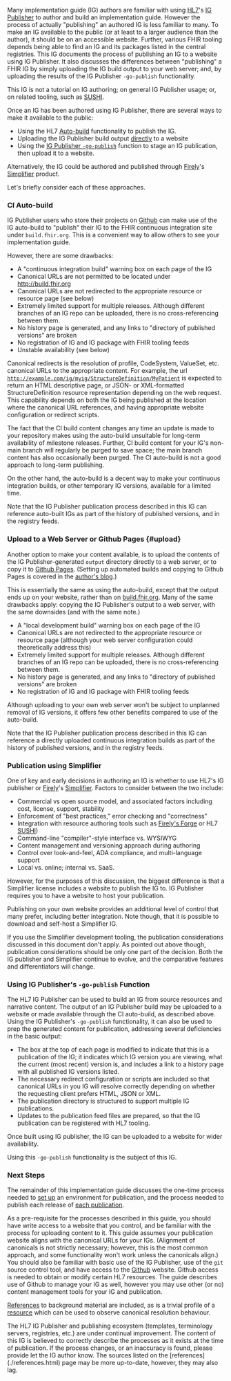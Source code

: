 Many implementation guide (IG) authors are familiar with using [HL7](http://hl7.org)'s [IG Publisher](https://github.com/HL7/fhir-ig-publisher) to author and build an implementation guide. However the process of actually "publishing" an authored IG is less familiar to many. To make an IG available to the public (or at least to a larger audience than the author), it should be on an accessible website. Further, various FHIR tooling depends being able to find an IG and its packages listed in the central registries. This IG documents the process of publishing an IG to a website using IG Publisher. It also discusses the differences between "publishing" a FHIR IG by simply uploading the IG build output to your web server; and, by uploading the results of the IG Publisher `-go-publish` functionality.

This IG is not a tutorial on IG authoring; on general IG Publisher usage; or, on related tooling, such as [SUSHI](https://fshschool.org).

Once an IG has been authored using IG Publisher, there are several ways to make it available to the public:

* Using the HL7 [Auto-build](#ci-auto-build) functionality to publish the IG.
* Uploading the IG Publisher build output [directly](#upload) to a website
* Using the [IG Publisher `-go-publish`](#using-ig-publishers--go-publish-function) function to stage an IG publication, then upload it to a website.

Alternatively, the IG could be authored and published through [Firely](https://fire.ly)'s [Simplifier](https://simplifier.net) product.

Let's briefly consider each of these approaches.

### CI Auto-build

IG Publisher users who store their projects on [Github](http://github.com) can make use of the IG auto-build to "publish" their IG to the FHIR continuous integration site under `build.fhir.org`. This is a convenient way to allow others to see your implementation guide.

However, there are some drawbacks:

* A "continuous integration build" warning box on each page of the IG
* Canonical URLs are not permitted to be located under <http://build.fhir.org>
* Canonical URLs are not redirected to the appropriate resource or resource page (see below)
* Extremely limited support for multiple releases. Although different branches of an IG repo can be uploaded, there is no cross-referencing between them.
* No history page is generated, and any links to "directory of published versions" are broken
* No registration of IG and IG package with FHIR tooling feeds
* Unstable availability (see below)

Canonical redirects is the resolution of profile, CodeSystem, ValueSet, etc. canonical URLs to the appropriate content. For example, the url [`http://example.com/ig/myig/StructureDefinition/MyPatient`](http://example.com/ig/myig/StructureDefinition/MyPatient) is expected to return an HTML descriptive page, or JSON- or XML-formatted StructureDefinition resource representation depending on the web request. This capability depends on both the IG being published at the location where the canonical URL references, and having appropriate website configuration or redirect scripts.

The fact that the CI build content changes any time an update is made to your repository makes using the auto-build unsuitable for long-term availability of milestone releases. Further, CI build content for your IG's non-main branch will regularly be purged to save space; the main branch content has also occasionally been purged. The CI auto-build is not a good approach to long-term publishing.

On the other hand, the auto-build is a decent way to make your continuous integration builds, or other temporary IG versions, available for a limited time.

Note that the IG Publisher publication process described in this IG can reference auto-built IGs as part of the history of published versions, and in the registry feeds.

### Upload to a Web Server or Github Pages {#upload}

Another option to make your content available, is to upload the contents of the IG Publisher-generated `output` directory directly to a web server, or to copy it to [Github Pages](http://github.io). (Setting up automated builds and copying to Github Pages is covered in the [author's blog](http://www.argentixinfo.com/archives/156).)

This is essentially the same as using the auto-build, except that the output ends up on your website, rather than on [build.fhir.org](http://build.fhir.org/ig). Many of the same drawbacks apply: copying the IG Publisher's output to a web server, with the same downsides (and with the same note.)

* A "local development build" warning box on each page of the IG
* Canonical URLs are not redirected to the appropriate resource or resource page (although your web server configuration could theoretically address this)
* Extremely limited support for multiple releases. Although different branches of an IG repo can be uploaded, there is no cross-referencing between them.
* No history page is generated, and any links to "directory of published versions" are broken
* No registration of IG and IG package with FHIR tooling feeds

Although uploading to your own web server won't be subject to unplanned removal of IG versions, it offers few other benefits compared to use of the auto-build.

Note that the IG Publisher publication process described in this IG can reference a directly uploaded continuous integration builds as part of the history of published versions, and in the registry feeds.

### Publication using Simplifier

One of key and early decisions in authoring an IG is whether to use HL7's IG publisher or [Firely](https://fire.ly)'s [Simplifier](https://simplifier.net). Factors to consider between the two include:

* Commercial vs open source model, and associated factors including cost, license, support, stability
* Enforcement of "best practices," error checking and "correctness"
* Integration with resource authoring tools such as [Firely's Forge](https://fire.ly/products/forge/) or HL7 [SUSHI](https://fshschool.org))
* Command-line "compiler"-style interface vs. WYSIWYG
* Content management and versioning approach during authoring
* Control over look-and-feel, ADA compliance, and multi-language support
* Local vs. online; internal vs. SaaS.

However, for the purposes of this discussion, the biggest difference is that a Simplifier license includes a website to publish the IG to. IG Publisher requires you to have a website to host your publication.

Publishing on your own website provides an additional level of control that many prefer, including better integration. Note though, that it is possible to download and self-host a Simplifier IG.

If you use the Simplifier development tooling, the publication considerations discussed in this document don't apply. As pointed out above though, publication considerations should be only one part of the decision. Both the IG publisher and Simplifier continue to evolve, and the comparative features and differentiators will change.

### Using IG Publisher's `-go-publish` Function

The HL7 IG Publisher can be used to build an IG from source resources and narrative content. The output of an IG Publisher build may be uploaded to a website or made available through the CI auto-build, as described above. Using the IG Publisher's `-go-publish` functionality, it can also be used to prep the generated content for publication, addressing several deficiencies in the basic output:

* The box at the top of each page is modified to indicate that this is a publication of the IG; it indicates which IG version you are viewing, what the current (most recent) version is, and includes a link to a history page with all published IG versions listed.
* The necessary redirect configuration or scripts are included so that canonical URLs in you IG will resolve correctly depending on whether the requesting client prefers HTML, JSON or XML.
* The publication directory is structured to support multiple IG publications.
* Updates to the publication feed files are prepared, so that the IG publication can be registered with HL7 tooling.

Once built using IG publisher, the IG can be uploaded to a website for wider availability.

Using this `-go-publish` functionality is the subject of this IG.

### Next Steps

The remainder of this implementation guide discusses the one-time process needed to [set up](./setup.html) an environment for publication, and the process needed to publish each release of [each publication](./publication.html).

As a pre-requisite for the processes described in this guide, you should have write access to a website that you control, and be familiar with the process for uploading content to it. This guide assumes your publication website aligns with the canonical URLs for your IGs. (Alignment of canonicals is not strictly necessary; however, this is the most common approach, and some functionality won't work unless the canonicals align.) You should also be familiar with basic use of the IG Publisher, use of the `git` source control tool, and have access to the [Github](http://github.com) website. Github access is needed to obtain or modify certain HL7 resources. The guide describes use of Github to manage your IG as well, however you may use other (or no) content management tools for your IG and publication.

[References](./references.html) to background material are included, as is a trivial profile of a [resource](./artifacts.html) which can be used to observe canonical resolution behaviour.

<div class="dragon" markdown=1>
The HL7 IG Publisher and publishing ecosystem (templates, terminology servers, registries, etc.) are under continual improvement. The content of this IG is believed to correctly describe the processes as it exists at the time of publication. If the process changes, or an inaccuracy is found, please provide let the IG author know. The sources listed on the [references](./references.html) page may be more up-to-date, however, they may also lag.
</div>
</br>
